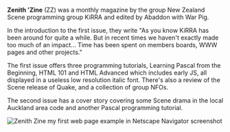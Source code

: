 **Zenith 'Zine** (ZZ) was a monthly magazine by the group New Zealand Scene programming group KiRRA and edited by Abaddon with War Pig.

In the introduction to the first issue, they write "As you know KiRRA has been around for quite a while. But in recent times we haven't exactly made too much of an impact... Time has been spent on members boards, WWW pages and other projects."

The first issue offers three programming tutorials, Learning Pascal from the Beginning, HTML 101 and HTML Advanced which includes early JS, all displayed in a useless low resolution italic font. There's also a review of the Scene release of Quake, and a collection of group NFOs.

The second issue has a cover story covering some Scene drama in the local Auckland area code and another Pascal programming tutorial.

![Zenith Zine my first web page example in Netscape Navigator screenshot](/image/milestone/zenith-zine-hello-world.webp "The results of the HTML 101 tutorial")

